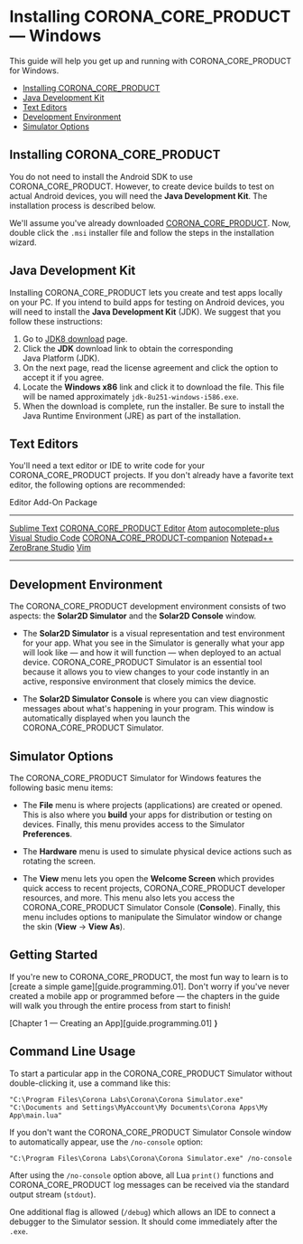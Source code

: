 # Installing CORONA_CORE_PRODUCT &mdash; Windows

This guide will help you get up and running with CORONA_CORE_PRODUCT for Windows.

<div class="guides-toc">

* [Installing CORONA_CORE_PRODUCT](#install)
* [Java Development Kit](#jdk)
* [Text Editors](#editor)
* [Development Environment](#environment)
* [Simulator Options](#simoptions)

</div>


<a id="install"></a>

## Installing CORONA_CORE_PRODUCT

<div class="docs-tip-outer">
<div class="docs-tip-inner-left">
<div class="fa fa-cog"></div>
</div>
<div class="docs-tip-inner-right">

You do not need to install the Android SDK to use CORONA_CORE_PRODUCT. However, to create device builds to test on actual Android devices, you will need the __Java&nbsp;Development&nbsp;Kit__. The installation process is described below.

</div>
</div>

We'll assume you've already downloaded [CORONA_CORE_PRODUCT](https://github.com/coronalabs/corona/releases). Now, double click the `.msi` installer file and follow the steps in the installation wizard.


<a id="jdk"></a>

## Java Development Kit

Installing CORONA_CORE_PRODUCT lets you create and test apps locally on your PC. If you intend to build apps for testing on Android devices, you will need to install the <nobr>__Java Development Kit__</nobr> (JDK). We&nbsp;suggest that you follow these instructions:

1. Go to [JDK8 download](https://www.oracle.com/java/technologies/javase/javase-jdk8-downloads.html) page.
2. Click the __JDK__ download link to obtain the corresponding <nobr>Java Platform (JDK)</nobr>.
3. On the next page, read the license agreement and click the option to accept it if you agree.
4. Locate the <nobr>__Windows x86__</nobr> link and click it to download the file. This file will be named approximately <nobr>`jdk-8u251-windows-i586.exe`</nobr>.
5. When the download is complete, run the installer. Be sure to install the <nobr>Java Runtime Environment</nobr> (JRE) as part of the installation.




<!---

<a id="coronaeditor"></a>

## CORONA_CORE_PRODUCT Editor (IDE)

[CORONA_CORE_PRODUCT Editor](https://github.com/coronalabs/CoronaSDK-SublimeText) offers developers a very capable and lightweight IDE. CORONA_CORE_PRODUCT Editor streamlines development and includes the following:

* __Debugger__ &mdash; set breakpoints and inspect variables.
* __Snippets__ &mdash; get help with syntax and coding conventions.
* __Code completion__ &mdash; save time for all APIs and constants.
* __Docs__ &mdash; bring up APIs directly from your code.
* __Launch__ &mdash; run the current app in the CORONA_CORE_PRODUCT Simulator from [Sublime Text](http://www.sublimetext.com).

For more information, please see the [CORONA_CORE_PRODUCT Editor](https://github.com/coronalabs/CoronaSDK-SublimeText) page.

-->




<a id="editor"></a>

## Text Editors

You'll need a text editor or IDE to write code for your CORONA_CORE_PRODUCT projects. If you don't already have a favorite text editor, the following options are recommended:

<div class="inner-table">

Editor																Add-On Package
------------------------------------------------------------------	---------------------------------------------
[Sublime Text](http://www.sublimetext.com)							[CORONA_CORE_PRODUCT Editor](https://github.com/coronalabs/CoronaSDK-SublimeText)
[Atom](https://atom.io)												[autocomplete-plus](https://atom.io/packages/autocomplete-corona)
[Visual Studio Code](https://code.visualstudio.com/)				[CORONA_CORE_PRODUCT-companion](https://marketplace.visualstudio.com/items?itemName=M4adan.solar2d-companion)
[Notepad++](http://notepad-plus-plus.org)
[ZeroBrane Studio](https://studio.zerobrane.com)
[Vim](http://www.vim.org)
------------------------------------------------------------------	---------------------------------------------

</div>




<a id="environment"></a>

## Development Environment

The CORONA_CORE_PRODUCT development environment consists of two aspects: the __Solar2D Simulator__ and the __Solar2D Console__ window.

* The __Solar2D Simulator__ is a visual representation and test environment for your app. What you see in the Simulator is generally what your app will look like — and how it will function — when deployed to an actual device. CORONA_CORE_PRODUCT Simulator is an essential tool because it allows you to view changes to your code instantly in an active, responsive environment that closely mimics the device.

* The __Solar2D Simulator Console__ is where you can view diagnostic messages about what's happening in your program. This window is automatically displayed when you launch the CORONA_CORE_PRODUCT Simulator.




<a id="simoptions"></a>

## Simulator Options

The CORONA_CORE_PRODUCT Simulator for Windows features the following basic menu items:

* The __File__ menu is where projects (applications) are created or opened. This is also where you __build__ your apps for distribution or testing on devices. Finally, this menu provides access to the Simulator __Preferences__.

* The __Hardware__ menu is used to simulate physical device actions such as rotating the screen.

* The __View__ menu lets you open the __Welcome&nbsp;Screen__ which provides quick access to recent projects, CORONA_CORE_PRODUCT developer resources, and more. This menu also lets you access the CORONA_CORE_PRODUCT Simulator Console (__Console__). Finally, this menu includes options to manipulate the Simulator window or change the skin <nobr>(__View__ &rarr; __View&nbsp;As__)</nobr>.




<!---

### Building Apps

When you want to build your app for distribution or to test on a device, choose __File__&nbsp;&rarr;&nbsp;__Build__ and select the desired build option. The entire process for each OS is outlined in the following guides:

* [Signing and Building — Android][guide.distribution.androidBuild]
* [Creating Win32 Desktop Apps][guide.distribution.win32Build]

-->




## Getting Started

If you're new to CORONA_CORE_PRODUCT, the most fun way to learn is to [create a simple game][guide.programming.01]. Don't worry if you've never created a mobile app or programmed before&nbsp;&mdash; the chapters in the guide will walk you through the entire process from start to finish!

<div class="walkthrough-nav">

[Chapter 1 &mdash; Creating an App][guide.programming.01] __&rang;__

</div>




## Command Line Usage

To start a particular app in the CORONA_CORE_PRODUCT Simulator without double-clicking it, use a command like this:

```
"C:\Program Files\Corona Labs\Corona\Corona Simulator.exe" "C:\Documents and Settings\MyAccount\My Documents\Corona Apps\My App\main.lua"
```

If you don't want the CORONA_CORE_PRODUCT Simulator Console window to automatically appear, use the `/no-console` option:

```
"C:\Program Files\Corona Labs\Corona\Corona Simulator.exe" /no-console
```

After using the `/no-console` option above, all Lua `print()` functions and CORONA_CORE_PRODUCT log messages can be received via the standard output stream (`stdout`).

One additional flag is allowed (`/debug`) which allows an IDE to connect a debugger to the Simulator session. It should come immediately after the `.exe`.
